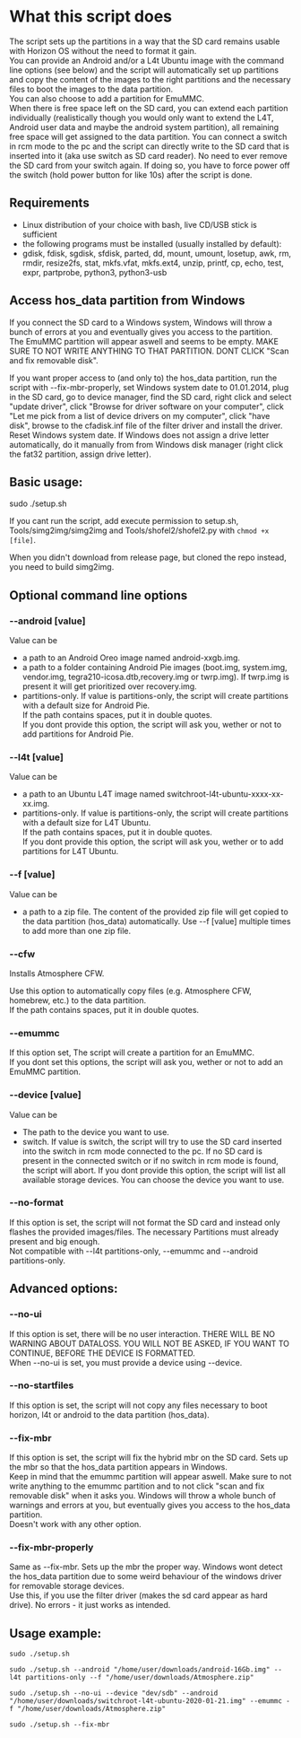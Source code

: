 # What this script does

The script sets up the partitions in a way that the SD card remains usable with Horizon OS without the need to format it gain.  
You can provide an Android and/or a L4t Ubuntu image with the command line options (see below) and the script will automatically set up partitions and copy the content of the images to the right partitions and the necessary files to boot the images to the data partition.  
You can also choose to add a partition for EmuMMC.  
When there is free space left on the SD card, you can extend each partition individually (realistically though you would only want to extend the L4T, Android user data and maybe the android system partition), all remaining free space will get assigned to the data partition. 
You can connect a switch in rcm mode to the pc and the script can directly write to the SD card that is inserted into it  (aka use switch as SD card reader). No need to ever remove the SD card from your switch again.
If doing so, you have to force power off the switch (hold power button for like 10s) after the script is done.  


## Requirements
- Linux distribution of your choice with bash, live CD/USB stick is sufficient
- the following programs must be installed (usually installed by default):
- gdisk, fdisk, sgdisk, sfdisk, parted, dd, mount, umount, losetup, awk, rm, rmdir, resize2fs, stat, mkfs.vfat, mkfs.ext4, unzip, printf, cp, echo, test, expr, partprobe, python3, python3-usb

## Access hos_data partition from Windows
If you connect the SD card to a Windows system, Windows will throw a bunch of errors at you and eventually gives you access to the partition.  
The EmuMMC partition will appear aswell and seems to be empty. MAKE SURE TO NOT WRITE ANYTHING TO THAT PARTITION. DONT CLICK "Scan and fix removable disk".

If you want proper access to (and only to) the hos_data partition, run the script with --fix-mbr-properly, set Windows system date to 01.01.2014, plug in the SD card, go to device manager, find the SD card, right click and select "update driver", click "Browse for driver software on your computer", click "Let me pick from a list of device drivers on my computer", click "have disk", browse to the cfadisk.inf file of the filter driver and install the driver. Reset Windows system date. If Windows does not assign a drive letter automatically, do it manually from from Windows disk manager (right click the fat32 partition, assign drive letter).

## Basic usage:  
sudo ./setup.sh

If you cant run the script, add execute permission to setup.sh, Tools/simg2img/simg2img and Tools/shofel2/shofel2.py with `chmod +x [file]`.

When you didn't download from release page, but cloned the repo instead, you need to build simg2img.

## Optional command line options  
### --android [value]  
Value can be  
- a path to an Android Oreo image named android-xxgb.img.  
- a path to a folder containing Android Pie images (boot.img, system.img, vendor.img, tegra210-icosa.dtb,recovery.img or twrp.img). If twrp.img is present it will get prioritized over recovery.img.  
- partitions-only. If value is partitions-only, the script will create partitions with a default size for Android Pie.  
If the path contains spaces, put it in double quotes.  
If you dont provide this option, the script will ask you, wether or not to add partitions for Android Pie.  
	
### --l4t [value]  
Value can be  
- a path to an Ubuntu L4T image named switchroot-l4t-ubuntu-xxxx-xx-xx.img.  
- partitions-only. If value is partitions-only, the script will create partitions with a default size for L4T Ubuntu.  
If the path contains spaces, put it in double quotes.  
If you dont provide this option, the script will ask you, wether or to add partitions for L4T Ubuntu.  

### --f [value]  
Value can be  
- a path to a zip file. The content of the provided zip file will get copied to the data partition (hos_data) automatically. Use --f [value] multiple times to add more than one zip file. 

### --cfw
Installs Atmosphere CFW.

Use this option to automatically copy files (e.g. Atmosphere CFW, homebrew, etc.) to the data partition.  
If the path contains spaces, put it in double quotes.  

### --emummc  
If this option set, The script will create a partition for an EmuMMC.  
If you dont set this options, the script will ask you, wether or not to add an EmuMMC partition.  

### --device [value]  
Value can be  
- The path to the device you want to use. 
- switch. If value is switch, the script will try to use the SD card inserted into the switch in rcm mode connected to the pc. If no SD card is present in the connected switch or if no switch in rcm mode is found, the script will abort.
If you dont provide this option, the script will list all available storage devices. You can choose the device you want to use.  

### --no-format
If this option is set, the script will not format the SD card and instead only flashes the provided images/files. The necessary Partitions must already present and big enough.  
Not compatible with --l4t partitions-only, --emummc and --android partitions-only.  

## Advanced options:  
### --no-ui  
If this option is set, there will be no user interaction. THERE WILL BE NO WARNING ABOUT DATALOSS. YOU WILL NOT BE ASKED, IF YOU WANT TO CONTINUE, BEFORE THE DEVICE IS FORMATTED.  
When --no-ui is set, you must provide a device using --device.  

### --no-startfiles  
If this option is set, the script will not copy any files necessary to boot horizon, l4t or android to the data partition (hos_data).

### --fix-mbr
If this option is set, the script will fix the hybrid mbr on the SD card. Sets up the mbr so that the hos_data partition appears in Windows.  
Keep in mind that the emummc partition will appear aswell. Make sure to not write anything to the emummc partition and to not click "scan and fix removable disk" when it asks you. Windows will throw a whole bunch of warnings and errors at you, but eventually gives you access to the hos_data partition.  
Doesn't work with any other option.

### --fix-mbr-properly
Same as --fix-mbr. Sets up the mbr the proper way. Windows wont detect the hos_data partition due to some weird behaviour of the windows driver for removable storage devices.  
Use this, if you use the filter driver (makes the sd card appear as hard drive). No errors - it just works as intended.


## Usage example:  
`sudo ./setup.sh`  

`sudo ./setup.sh --android "/home/user/downloads/android-16Gb.img" --l4t partitions-only --f "/home/user/downloads/Atmosphere.zip"`  

`sudo ./setup.sh --no-ui --device "dev/sdb" --android "/home/user/downloads/switchroot-l4t-ubuntu-2020-01-21.img" --emummc -f "/home/user/downloads/Atmosphere.zip"`  

`sudo ./setup.sh --fix-mbr`
